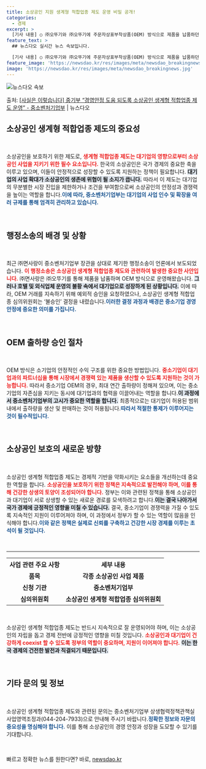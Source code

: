 ```yaml
---
title: 소상공인 지원 생계형 적합업종 제도 운영 비밀 공개!
categories:
  - 경제
excerpt: >
  [기사 내용] ○ ㈜오뚜기와 ㈜오뚜기에 주문자상표부착상품(OEM) 방식으로 제품을 납품하던 ㈜면사랑이 중소벤…
feature_text: >
  ## 뉴스다오 실시간 뉴스 속보입니다.

  [기사 내용] ○ ㈜오뚜기와 ㈜오뚜기에 주문자상표부착상품(OEM) 방식으로 제품을 납품하던 ㈜면사랑이 중소벤…
feature_image: 'https://newsdao.kr/res/images/meta/newsdao_breakingnews.jpg'
image: 'https://newsdao.kr/res/images/meta/newsdao_breakingnews.jpg'
---
```


![뉴스다오 속보](https://newsdao.kr/res/images/meta/newsdao_breakingnews.jpg)

<p>출처: <a href="https://newsdao.kr/3082" rel="dofollow">[사실은 이렇습니다] 중기부 “경영안정 도움 되도록 소상공인 생계형 적합업종 제도 운영” - 중소벤처기업부</a> | 뉴스다오</p>

<h2 data-ke-size="size26">소상공인 생계형 적합업종 제도의 중요성</h2>

<p data-ke-size="size16">&nbsp;</p>

소상공인을 보호하기 위한 제도로, <b><span style="color: #ee2323;">생계형 적합업종 제도는 대기업의 영향으로부터 소상공인 사업을 지키기 위한 필수 요소입니다.</span></b> 한국의 소상공인은 국가 경제의 중요한 축을 이루고 있으며, 이들이 안정적으로 성장할 수 있도록 지원하는 정책이 필요합니다. <b><span style="background-color: #21538527;">대기업의 사업 확대가 소상공인의 생존에 위협이 될 소지가 큽니다.</span></b> 따라서 이 제도는 대기업의 무분별한 시장 진입을 제한하거나 조건을 부여함으로써 소상공인의 안정성과 경쟁력을 높이는 역할을 합니다.<b><span style="color: #1a5490;">이에 따라, 중소벤처기업부는 대기업의 사업 인수 및 확장을 여러 규제를 통해 엄격히 관리하고 있습니다.</span></b>

<p data-ke-size="size16">&nbsp;</p>

<h2 data-ke-size="size26">행정소송의 배경 및 상황</h2>

<p data-ke-size="size16">&nbsp;</p>

최근 ㈜면사랑이 중소벤처기업부 장관을 상대로 제기한 행정소송이 언론에서 보도되었습니다. <b><span style="color: #ee2323;">이 행정소송은 소상공인 생계형 적합업종 제도와 관련하여 발생한 중요한 사안입니다.</span></b> ㈜면사랑은 ㈜오뚜기를 통해 제품을 납품하며 OEM 방식으로 운영해왔습니다. <b><span style="background-color: #21538527;">그러나 호텔 및 외식업체 운영의 불황 속에서 대기업으로 성장하게 된 상황입니다.</span></b> 이에 따라, OEM 거래를 지속하기 위해 예외적 승인을 요청하였으나, 소상공인 생계형 적합업종 심의위원회는 ‘불승인’ 결정을 내렸습니다.<b><span style="color: #1a5490;">이러한 결정 과정과 배경은 중소기업 경영 안정에 중요한 의미를 가집니다.</span></b>

<p data-ke-size="size16">&nbsp;</p>

<h2 data-ke-size="size26">OEM 출하량 승인 절차</h2>

<p data-ke-size="size16">&nbsp;</p>

OEM 방식은 소기업의 안정적인 수익 구조를 위한 중요한 방법입니다. <b><span style="color: #ee2323;">중소기업이 대기업과의 파트너십을 통해 시장에서 경쟁력 있는 제품을 생산할 수 있도록 지원하는 것이 가능합니다.</span></b> 따라서 중소기업 OEM의 경우, 최대 연간 출하량이 정해져 있으며, 이는 중소기업의 자존심을 지키는 동시에 대기업과의 협력을 이끌어내는 역할을 합니다.<b><span style="background-color: #21538527;">이 과정에서 중소벤처기업부의 고시가 중요한 역할을 합니다.</span></b> 최종적으로는 대기업이 허용된 범위 내에서 출하량을 생산 및 판매하는 것이 허용됩니다.<b><span style="color: #1a5490;">따라서 적절한 통제가 이루어지는 것이 필수적입니다.</span></b>

<p data-ke-size="size16">&nbsp;</p>

<h2 data-ke-size="size26">소상공인 보호의 새로운 방향</h2>

<p data-ke-size="size16">&nbsp;</p>

소상공인 생계형 적합업종 제도는 경제적 기반을 약화시키는 요소들을 개선하는데 중요한 역할을 합니다. <b><span style="color: #ee2323;">소상공인을 보호하기 위한 정책은 지속적으로 발전해야 하며, 이를 통해 건강한 상생의 토양이 조성되어야 합니다.</span></b> 정부는 이와 관련된 정책을 통해 소상공인과 대기업이 서로 상생할 수 있는 새로운 경로를 모색하려고 합니다.<b><span style="background-color: #21538527;">이는 결국 나아가서 국가 경제에 긍정적인 영향을 미칠 수 있습니다.</span></b> 결국, 중소기업이 경쟁력을 가질 수 있도록 지속적인 지원이 이루어져야 하며, 이 과정에서 정부가 할 수 있는 역할이 많음을 인식해야 합니다.<b><span style="color: #1a5490;">이와 같은 정책은 실제로 신뢰를 구축하고 건강한 시장 경제를 이루는 초석이 될 것입니다.</span></b>

<p data-ke-size="size16">&nbsp;</p>

<hr/>

<table>
  <tr>
    <th>사업 관련 주요 사항</th>
    <th>세부 내용</th>
  </tr>
  <tr>
    <td style="text-align: center; height: 17px;"><b>품목</b></td>
    <td style="text-align: center; height: 17px;"><b>각종 소상공인 사업 제품</b></td>
  </tr>
  <tr>
    <td style="text-align: center; height: 17px;"><b>신청 기관</b></td>
    <td style="text-align: center; height: 17px;"><b>중소벤처기업부</b></td>
  </tr>
  <tr>
    <td style="text-align: center; height: 17px;"><b>심의위원회</b></td>
    <td style="text-align: center; height: 17px;"><b>소상공인 생계형 적합업종 심의위원회</b></td>
  </tr>
</table>

<p data-ke-size="size16">&nbsp;</p>

소상공인 생계형 적합업종 제도는 반드시 지속적으로 잘 운영되어야 하며, 이는 소상공인의 자립을 돕고 경제 전반에 긍정적인 영향을 미칠 것입니다. <b><span style="color: #ee2323;">소상공인과 대기업이 건강하게 coexist 할 수 있도록 정부의 역할이 중요하며, 지원이 이어져야 합니다.</span></b> <b><span style="background-color: #21538527;">이는 한국 경제의 건전한 발전과 직결되기 때문입니다.</span></b> 

<p data-ke-size="size16">&nbsp;</p>

<h2 data-ke-size="size26">기타 문의 및 정보</h2>

<p data-ke-size="size16">&nbsp;</p>

소상공인 생계형 적합업종 제도와 관련된 문의는 중소벤처기업부 상생협력정책관책실 사업영역조정과(044-204-7933)으로 안내해 주시기 바랍니다.<b><span style="color: #1a5490;">정확한 정보와 자문의 중요성을 명심해야 합니다.</span></b> 이를 통해 소상공인의 경영 안정과 성장을 도모할 수 있기를 기대합니다.

<p data-ke-size="size16">&nbsp;</p> 

빠르고 정확한 뉴스를 원한다면? 바로, <a href="https://newsdao.kr" rel="dofollow">newsdao.kr</a>



